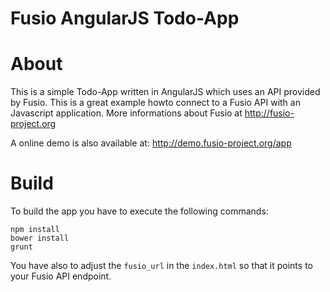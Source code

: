 Fusio AngularJS Todo-App
=====

# About

This is a simple Todo-App written in AngularJS which uses an API provided by
Fusio. This is a great example howto connect to a Fusio API with an Javascript
application. More informations about Fusio at http://fusio-project.org

A online demo is also available at:
http://demo.fusio-project.org/app

# Build

To build the app you have to execute the following commands:

    npm install
    bower install
    grunt

You have also to adjust the `fusio_url` in the `index.html` so that it points
to your Fusio API endpoint.
